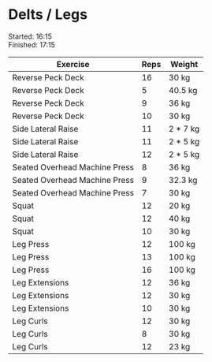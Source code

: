# Delts / Legs

Started: 16:15 \
Finished: 17:15


| Exercise | Reps | Weight
| --- | --- | --- |
| Reverse Peck Deck | 16 | 30 kg |
| Reverse Peck Deck | 5 | 40.5 kg |
| Reverse Peck Deck | 9 | 36 kg |
| Reverse Peck Deck | 10 | 30 kg |
| Side Lateral Raise | 11 | 2 * 7 kg |
| Side Lateral Raise | 11 | 2 * 5 kg |
| Side Lateral Raise | 12 | 2 * 5 kg |
| Seated Overhead Machine Press | 8 | 36 kg |
| Seated Overhead Machine Press | 9 | 32.3 kg |
| Seated Overhead Machine Press | 7 | 30 kg |
| Squat | 12 | 20 kg |
| Squat | 12 | 40 kg |
| Squat | 10 | 30 kg |
| Leg Press | 12 | 100 kg |
| Leg Press | 13 | 100 kg |
| Leg Press | 16 | 100 kg |
| Leg Extensions | 12 | 36 kg |
| Leg Extensions | 12 | 30 kg |
| Leg Extensions | 10 | 30 kg |
| Leg Curls | 12 | 30 kg |
| Leg Curls | 8 | 30 kg |
| Leg Curls | 12 | 23 kg |
